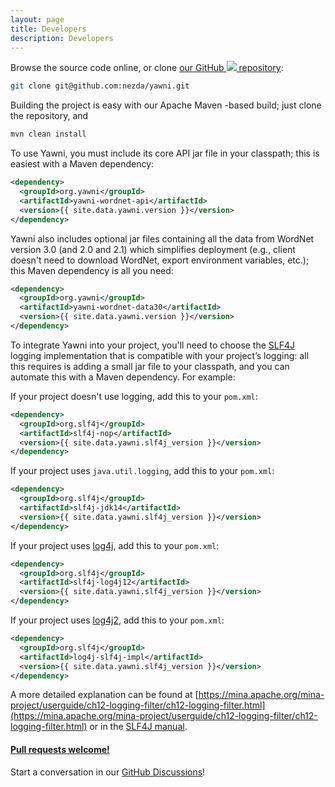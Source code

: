 ```yaml
---
layout: page
title: Developers
description: Developers
---
```

Browse the source code online, or clone [our GitHub ![](assets/GitHub-Mark-32px.png) repository](https://github.com/nezda/yawni):

```sh
git clone git@github.com:nezda/yawni.git
```

Building the project is easy with our Apache Maven -based build; just clone the repository, and

```sh
mvn clean install
```

To use Yawni, you must include its core API jar file in your classpath; this is easiest with a Maven dependency:

```xml
<dependency>
  <groupId>org.yawni</groupId>
  <artifactId>yawni-wordnet-api</artifactId>
  <version>{{ site.data.yawni.version }}</version>
</dependency>
```

Yawni also includes optional jar files containing all the data from WordNet version 3.0 (and 2.0 and 2.1) which simplifies deployment (e.g., client doesn't need to download WordNet, export environment variables, etc.); this Maven dependency is all you need:

```xml
<dependency>
  <groupId>org.yawni</groupId>
  <artifactId>yawni-wordnet-data30</artifactId>
  <version>{{ site.data.yawni.version }}</version>
</dependency>
```

To integrate Yawni into your project, you'll need to choose the [SLF4J](https://www.slf4j.org/) logging implementation that is compatible with your project’s logging: all this requires is adding a small jar file to your classpath, and you can automate this with a Maven dependency. For example:

If your project doesn't use logging, add this to your `pom.xml`:

```xml
<dependency>
  <groupId>org.slf4j</groupId>
  <artifactId>slf4j-nop</artifactId>
  <version>{{ site.data.yawni.slf4j_version }}</version>
</dependency>
```

If your project uses `java.util.logging`, add this to your `pom.xml`:

```xml
<dependency>
  <groupId>org.slf4j</groupId>
  <artifactId>slf4j-jdk14</artifactId>
  <version>{{ site.data.yawni.slf4j_version }}</version>
</dependency>
```

If your project uses [log4j](https://logging.apache.org/log4j/1.2/), add this to your `pom.xml`:

```xml
<dependency>
  <groupId>org.slf4j</groupId>
  <artifactId>slf4j-log4j12</artifactId>
  <version>{{ site.data.yawni.slf4j_version }}</version>
</dependency>
```

If your project uses [log4j2](https://logging.apache.org/log4j/2.x/), add this to your `pom.xml`:

```xml
<dependency>
  <groupId>org.slf4j</groupId>
  <artifactId>log4j-slf4j-impl</artifactId>
  <version>{{ site.data.yawni.slf4j_version }}</version>
</dependency>
```

A more detailed explanation can be found at [https://mina.apache.org/mina-project/userguide/ch12-logging-filter/ch12-logging-filter.html](https://mina.apache.org/mina-project/userguide/ch12-logging-filter/ch12-logging-filter.html) or in the [SLF4J manual](https://www.slf4j.org/manual.html).

<div class="alert alert-info" role="alert">
<h4 class="alert-heading">

[Pull requests welcome!](https://github.com/nezda/yawni/pulls)

</h4>

Start a conversation in our [GitHub Discussions](https://github.com/nezda/yawni/discussions)!
</div>